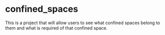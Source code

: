 # confined_spaces
This is a project that will allow users to see what confined spaces belong to them and what is required of that confined space.  

